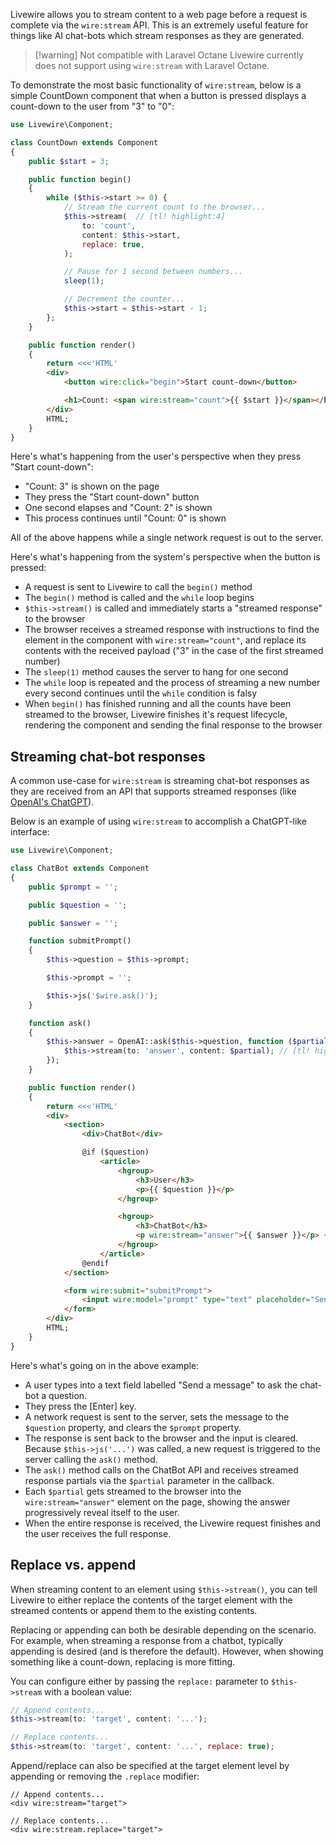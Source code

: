 
Livewire allows you to stream content to a web page before a request is complete via the `wire:stream` API. This is an extremely useful feature for things like AI chat-bots which stream responses as they are generated.

> [!warning] Not compatible with Laravel Octane
> Livewire currently does not support using `wire:stream` with Laravel Octane.

To demonstrate the most basic functionality of `wire:stream`, below is a simple CountDown component that when a button is pressed displays a count-down to the user from "3" to "0":

```php
use Livewire\Component;

class CountDown extends Component
{
    public $start = 3;

    public function begin()
    {
        while ($this->start >= 0) {
            // Stream the current count to the browser...
            $this->stream(  // [tl! highlight:4]
                to: 'count',
                content: $this->start,
                replace: true,
            );

            // Pause for 1 second between numbers...
            sleep(1);

            // Decrement the counter...
            $this->start = $this->start - 1;
        };
    }

    public function render()
    {
        return <<<'HTML'
        <div>
            <button wire:click="begin">Start count-down</button>

            <h1>Count: <span wire:stream="count">{{ $start }}</span></h1> <!-- [tl! highlight] -->
        </div>
        HTML;
    }
}
```

Here's what's happening from the user's perspective when they press "Start count-down":
* "Count: 3" is shown on the page
* They press the "Start count-down" button
* One second elapses and "Count: 2" is shown
* This process continues until "Count: 0" is shown

All of the above happens while a single network request is out to the server.

Here's what's happening from the system's perspective when the button is pressed:
* A request is sent to Livewire to call the `begin()` method
* The `begin()` method is called and the `while` loop begins
* `$this->stream()` is called and immediately starts a "streamed response" to the browser
* The browser receives a streamed response with instructions to find the element in the component with `wire:stream="count"`, and replace its contents with the received payload ("3" in the case of the first streamed number)
* The `sleep(1)` method causes the server to hang for one second
* The `while` loop is repeated and the process of streaming a new number every second continues until the `while` condition is falsy
* When `begin()` has finished running and all the counts have been streamed to the browser, Livewire finishes it's request lifecycle, rendering the component and sending the final response to the browser

## Streaming chat-bot responses

A common use-case for `wire:stream` is streaming chat-bot responses as they are received from an API that supports streamed responses (like [OpenAI's ChatGPT](https://chat.openai.com/)).

Below is an example of using `wire:stream` to accomplish a ChatGPT-like interface:

```php
use Livewire\Component;

class ChatBot extends Component
{
    public $prompt = '';

    public $question = '';

    public $answer = '';

    function submitPrompt()
    {
        $this->question = $this->prompt;

        $this->prompt = '';

        $this->js('$wire.ask()');
    }

    function ask()
    {
        $this->answer = OpenAI::ask($this->question, function ($partial) {
            $this->stream(to: 'answer', content: $partial); // [tl! highlight]
        });
    }

    public function render()
    {
        return <<<'HTML'
        <div>
            <section>
                <div>ChatBot</div>

                @if ($question)
                    <article>
                        <hgroup>
                            <h3>User</h3>
                            <p>{{ $question }}</p>
                        </hgroup>

                        <hgroup>
                            <h3>ChatBot</h3>
                            <p wire:stream="answer">{{ $answer }}</p> <!-- [tl! highlight] -->
                        </hgroup>
                    </article>
                @endif
            </section>

            <form wire:submit="submitPrompt">
                <input wire:model="prompt" type="text" placeholder="Send a message" autofocus>
            </form>
        </div>
        HTML;
    }
}
```

Here's what's going on in the above example:
* A user types into a text field labelled "Send a message" to ask the chat-bot a question.
* They press the [Enter] key.
* A network request is sent to the server, sets the message to the `$question` property, and clears the `$prompt` property.
* The response is sent back to the browser and the input is cleared. Because `$this->js('...')` was called, a new request is triggered to the server calling the `ask()` method.
* The `ask()` method calls on the ChatBot API and receives streamed response partials via the `$partial` parameter in the callback.
* Each `$partial` gets streamed to the browser into the `wire:stream="answer"` element on the page, showing the answer progressively reveal itself to the user.
* When the entire response is received, the Livewire request finishes and the user receives the full response.

## Replace vs. append

When streaming content to an element using `$this->stream()`, you can tell Livewire to either replace the contents of the target element with the streamed contents or append them to the existing contents.

Replacing or appending can both be desirable depending on the scenario. For example, when streaming a response from a chatbot, typically appending is desired (and is therefore the default). However, when showing something like a count-down, replacing is more fitting.

You can configure either by passing the `replace:` parameter to `$this->stream` with a boolean value:

```php
// Append contents...
$this->stream(to: 'target', content: '...');

// Replace contents...
$this->stream(to: 'target', content: '...', replace: true);
```

Append/replace can also be specified at the target element level by appending or removing the `.replace` modifier:

```blade
// Append contents...
<div wire:stream="target">

// Replace contents...
<div wire:stream.replace="target">
```
